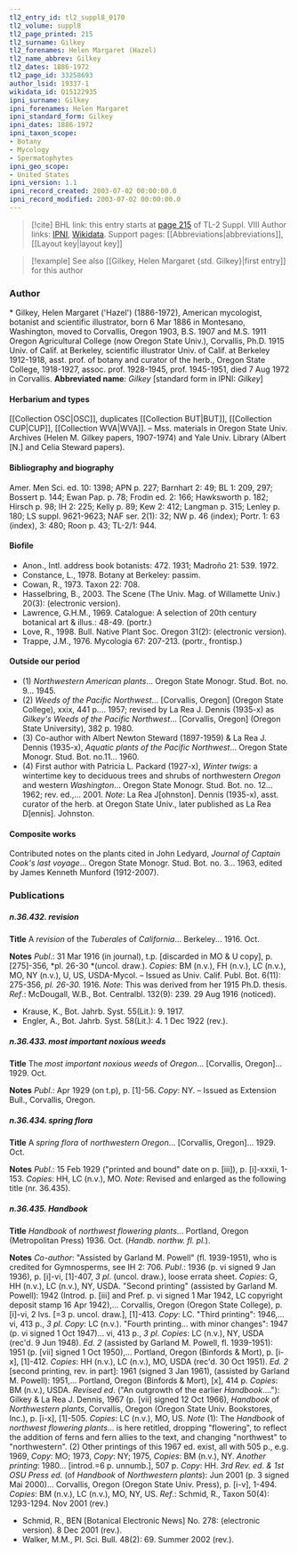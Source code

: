 ```yaml
---
tl2_entry_id: tl2_suppl8_0170
tl2_volume: suppl8
tl2_page_printed: 215
tl2_surname: Gilkey
tl2_forenames: Helen Margaret (Hazel)
tl2_name_abbrev: Gilkey
tl2_dates: 1886-1972
tl2_page_id: 33258693
author_lsid: 19337-1
wikidata_id: Q15122935
ipni_surname: Gilkey
ipni_forenames: Helen Margaret
ipni_standard_form: Gilkey
ipni_dates: 1886-1972
ipni_taxon_scope: 
- Botany
- Mycology
- Spermatophytes
ipni_geo_scope: 
- United States
ipni_version: 1.1
ipni_record_created: 2003-07-02 00:00:00.0
ipni_record_modified: 2003-07-02 00:00:00.0
---
```


> [!cite] BHL link: this entry starts at [page 215](https://www.biodiversitylibrary.org/page/33258693) of TL-2 Suppl. VIII
> Author links: [IPNI](https://www.ipni.org/a/19337-1), [Wikidata](https://www.wikidata.org/wiki/Q15122935). Support pages: [[Abbreviations|abbreviations]], [[Layout key|layout key]]

> [!example] See also [[Gilkey, Helen Margaret {std. Gilkey}|first entry]] for this author

### Author

\* Gilkey, Helen Margaret ('Hazel') (1886-1972), American mycologist, botanist and scientific illustrator, born 6 Mar 1886 in Montesano, Washington, moved to Corvallis, Oregon 1903, B.S. 1907 and M.S. 1911 Oregon Agricultural College (now Oregon State Univ.), Corvallis, Ph.D. 1915 Univ. of Calif. at Berkeley, scientific illustrator Univ. of Calif. at Berkeley 1912-1918, asst. prof. of botany and curator of the herb., Oregon State College, 1918-1927, assoc. prof. 1928-1945, prof. 1945-1951, died 7 Aug 1972 in Corvallis. 
**Abbreviated name**: *Gilkey* \[standard form in IPNI: *Gilkey*\]

#### Herbarium and types

[[Collection OSC|OSC]], duplicates [[Collection BUT|BUT]], [[Collection CUP|CUP]], [[Collection WVA|WVA]]. – Mss. materials in Oregon State Univ. Archives (Helen M. Gilkey papers, 1907-1974) and Yale Univ. Library (Albert \[N.\] and Celia Steward papers).

#### Bibliography and biography

Amer. Men Sci. ed. 10: 1398; APN p. 227; Barnhart 2: 49; BL 1: 209, 297; Bossert p. 144; Ewan Pap. p. 78; Frodin ed. 2: 166; Hawksworth p. 182; Hirsch p. 98; IH 2: 225; Kelly p. 89; Kew 2: 412; Langman p. 315; Lenley p. 180; LS suppl. 9621-9623; NAF ser. 2(1): 32; NW p. 46 (index); Portr. 1: 63 (index), 3: 480; Roon p. 43; TL-2/1: 944.

#### Biofile

- Anon., Intl. address book botanists: 472. 1931; Madroño 21: 539. 1972.
- Constance, L., 1978. Botany at Berkeley: passim.
- Cowan, R., 1973. Taxon 22: 708.
- Hasselbring, B., 2003. The Scene (The Univ. Mag. of Willamette Univ.) 20(3): (electronic version).
- Lawrence, G.H.M., 1969. Catalogue: A selection of 20th century botanical art & illus.: 48-49. (portr.)
- Love, R., 1998. Bull. Native Plant Soc. Oregon 31(2): (electronic version).
- Trappe, J.M., 1976. Mycologia 67: 207-213. (portr., frontisp.)

#### Outside our period

- (1) *Northwestern American plants*... Oregon State Monogr. Stud. Bot. no. 9... 1945.
- (2) *Weeds of the Pacific Northwest*... \[Corvallis, Oregon\] (Oregon State College), xxix, 441 p.... 1957; revised by La Rea J. Dennis (1935-x) as *Gilkey's Weeds of the Pacific Northwest*... \[Corvallis, Oregon\] (Oregon State University), 382 p. 1980.
- (3) Co-author with Albert Newton Steward (1897-1959) & La Rea J. Dennis (1935-x), *Aquatic plants of the Pacific Northwest*... Oregon State Monogr. Stud. Bot. no.11... 1960.
- (4) First author with Patricia L. Packard (1927-x), *Winter twigs*: a wintertime key to deciduous trees and shrubs of northwestern *Oregon* and western *Washington*... Oregon State Monogr. Stud. Bot. no. 12... 1962; rev. ed.,... 2001.
*Note*: La Rea J\[ohnston\]. Dennis (1935-x), asst. curator of the herb. at Oregon State Univ., later published as La Rea D\[ennis\]. Johnston.

#### Composite works

Contributed notes on the plants cited in John Ledyard, *Journal of Captain Cook's last voyage*... Oregon State Monogr. Stud. Bot. no. 3... 1963, edited by James Kenneth Munford (1912-2007).

### Publications

##### n.36.432. revision

**Title**
A *revision* of the *Tuberales* of *California*... Berkeley... 1916. Oct.

**Notes**
*Publ*.: 31 Mar 1916 (in journal), t.p. \[discarded in MO & U copy\], p. \[275\]-356, *pl. 26-30 *(uncol. draw.). *Copies*: BM (n.v.), FH (n.v.), LC (n.v.), MO, NY (n.v.), U, US, USDA-Mycol. – Issued as Univ. Calif. Publ. Bot. 6(11): 275-356, *pl. 26-30.* 1916.
*Note*: This was derived from her 1915 Ph.D. thesis.
*Ref*.: McDougall, W.B., Bot. Centralbl. 132(9): 239. 29 Aug 1916 (noticed).
- Krause, K., Bot. Jahrb. Syst. 55(Lit.): 9. 1917.
- Engler, A., Bot. Jahrb. Syst. 58(Lit.): 4. 1 Dec 1922 (rev.).

##### n.36.433. most important noxious weeds

**Title**
The *most important noxious weeds* of *Oregon*... \[Corvallis, Oregon\]... 1929. Oct.

**Notes**
*Publ*.: Apr 1929 (on t.p), p. \[1\]-56. *Copy*: NY. – Issued as Extension Bull., Corvallis, Oregon.

##### n.36.434. spring flora

**Title**
A *spring flora* of *northwestern Oregon*... \[Corvallis, Oregon\]... 1929. Oct.

**Notes**
*Publ*.: 15 Feb 1929 ("printed and bound" date on p. \[iii\]), p. \[i\]-xxxii, 1-153. *Copies*: HH, LC (n.v.), MO.
*Note*: Revised and enlarged as the following title (nr. 36.435).

##### n.36.435. Handbook

**Title**
*Handbook* of *northwest flowering plants*... Portland, Oregon (Metropolitan Press) 1936. Oct. (*Handb. northw. fl. pl.*).

**Notes**
*Co-author*: "Assisted by Garland M. Powell" (fl. 1939-1951), who is credited for Gymnosperms, see IH 2: 706.
*Publ*.: 1936 (p. vi signed 9 Jan 1936), p. \[i\]-vi, \[1\]-407, *3 pl*. (uncol. draw.), loose errata sheet. *Copies*: G, HH (n.v.), LC (n.v.), NY, USDA.
"Second printing" (assisted by Garland M. Powell): 1942 (Introd. p. \[iii\] and Pref. p. vi signed 1 Mar 1942, LC copyright deposit stamp 16 Apr 1942),... Corvallis, Oregon (Oregon State College), p. \[i\]-vi, 2 lvs. \[=3 p. uncol. draw.\], \[1\]-413. *Copy*: LC. "Third printing": 1946,... vi, 413 p., *3 pl*. *Copy*: LC (n.v.). "Fourth printing... with minor changes": 1947 (p. vi signed 1 Oct 1947)... vi, 413 p., *3 pl. Copies*: LC (n.v.), NY, USDA (rec'd. 9 Jun 1948).
*Ed. 2* (assisted by Garland M. Powell, fl. 1939-1951): 1951 (p. \[vii\] signed 1 Oct 1950),... Portland, Oregon (Binfords & Mort), p. \[i-x\], \[1\]-412. *Copies*: HH (n.v.), LC (n.v.), MO, USDA (rec'd. 30 Oct 1951).
*Ed. 2* \[second printing, rev. in part\]: 1961 (signed 3 Jan 1961), (assisted by Garland M. Powell): 1951,... Portland, Oregon (Binfords & Mort), \[x\], 414 p. *Copies*: BM (n.v.), USDA.
*Revised ed*. ("An outgrowth of the earlier *Handbook*...."): Gilkey & La Rea J. Dennis, 1967 (p. \[vii\] signed 12 Oct 1966), *Handbook* of *Northwestern plants*, Corvallis, Oregon (Oregon State Univ. Bookstores, Inc.), p. \[i-x\], \[1\]-505. *Copies*: LC (n.v.), MO, US.
*Note* (1): The *Handbook* of *northwest flowering plants*... is here retitled, dropping "flowering", to reflect the addition of ferns and fern allies to the text, and changing "northwest" to "northwestern". (2) Other printings of this 1967 ed. exist, all with 505 p., e.g. 1969, *Copy*: MO; 1973, *Copy*: NY; 1975, *Copies*: BM (n.v.), NY.
*Another printing*: 1980... \[introd.=6 p. unnumb.\], 507 p. *Copy*: HH.
*3rd Rev. ed. & 1st OSU Press ed.* (of *Handbook* of *Northwestern plants*): Jun 2001 (p. 3 signed Mai 2000)... Corvallis, Oregon (Oregon State Univ. Press), p. \[i-v\], 1-494. *Copies*: BM (n.v.), LC (n.v.), MO, NY, US.
*Ref*.: Schmid, R., Taxon 50(4): 1293-1294. Nov 2001 (rev.)
- Schmid, R., BEN \[Botanical Electronic News\] No. 278: (electronic version). 8 Dec 2001 (rev.).
- Walker, M.M., Pl. Sci. Bull. 48(2): 69. Summer 2002 (rev.).

